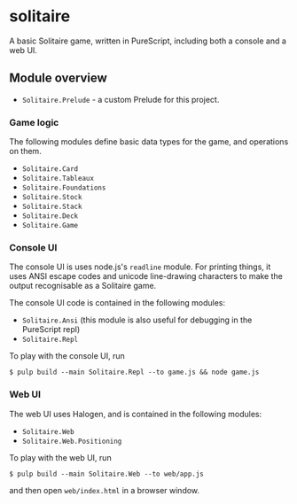 # solitaire

A basic Solitaire game, written in PureScript, including both a console and a
web UI.

## Module overview

- `Solitaire.Prelude` - a custom Prelude for this project.

### Game logic

The following modules define basic data types for the game, and operations on
them.

- `Solitaire.Card`
- `Solitaire.Tableaux`
- `Solitaire.Foundations`
- `Solitaire.Stock`
- `Solitaire.Stack`
- `Solitaire.Deck`
- `Solitaire.Game`

### Console UI

The console UI is uses node.js's `readline` module. For printing things, it
uses ANSI escape codes and unicode line-drawing characters to make the output
recognisable as a Solitaire game.

The console UI code is contained in the following modules:

- `Solitaire.Ansi` (this module is also useful for debugging in the PureScript
  repl)
- `Solitaire.Repl`

To play with the console UI, run

```
$ pulp build --main Solitaire.Repl --to game.js && node game.js
```

### Web UI

The web UI uses Halogen, and is contained in the following modules:

- `Solitaire.Web`
- `Solitaire.Web.Positioning`

To play with the web UI, run

```
$ pulp build --main Solitaire.Web --to web/app.js
```

and then open `web/index.html` in a browser window.
